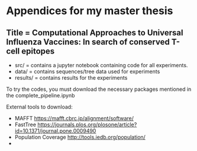 # Appendices for my master thesis

## Title = Computational Approaches to Universal Influenza Vaccines: In search of conserved T-cell epitopes

- src/ = contains a jupyter notebook containing code for all experiments.
- data/ = contains sequences/tree data used for experiments
- results/ = contains results for the experiments

To try the codes, you must download the necessary packages mentioned in the complete_pipeline.ipynb

External tools to download:
- MAFFT https://mafft.cbrc.jp/alignment/software/ 
- FastTree https://journals.plos.org/plosone/article?id=10.1371/journal.pone.0009490
- Population Coverage http://tools.iedb.org/population/
-  
